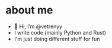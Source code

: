 # about me
- 👋 Hi, I’m @vetrenyy
- I write code (mainly Python and Rust)
- I'm just doing different stuff for fun
